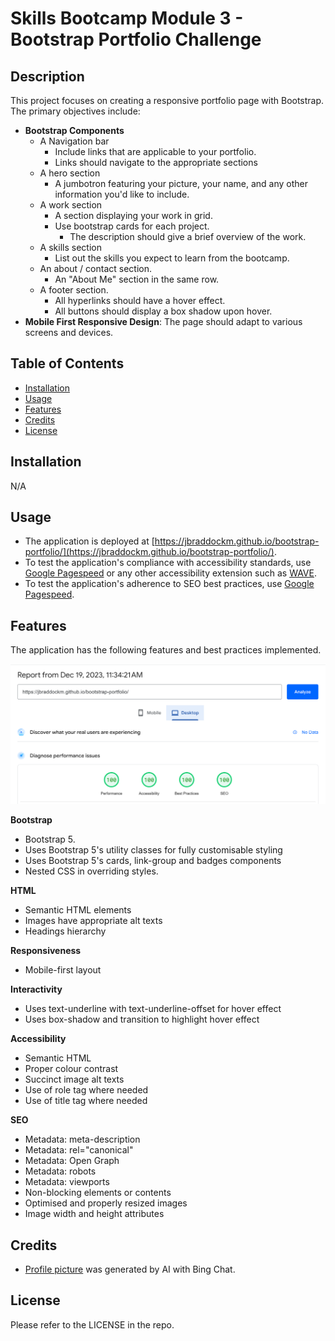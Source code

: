 # Skills Bootcamp Module 3 - Bootstrap Portfolio Challenge

## Description

This project focuses on creating a responsive portfolio page with Bootstrap. The primary objectives include:

* **Bootstrap Components**
  * A Navigation bar
    * Include links that are applicable to your portfolio.
    * Links should navigate to the appropriate sections
  * A hero section
    * A jumbotron featuring your picture, your name, and any other information you'd like to include.
  * A work section
    * A section displaying your work in grid.
    * Use bootstrap cards for each project.
      * The description should give a brief overview of the work.
  * A skills section
    * List out the skills you expect to learn from the bootcamp.
  * An about / contact section.
    * An "About Me" section in the same row.
  * A footer section.
    * All hyperlinks should have a hover effect. 
    * All buttons should display a box shadow upon hover.
* **Mobile First Responsive Design**: The page should adapt to various screens and devices.

## Table of Contents
* [Installation](#installation)
* [Usage](#usage)
* [Features](#features)
* [Credits](#credits)
* [License](#license)
## Installation
N/A
## Usage
* The application is deployed at [https://jbraddockm.github.io/bootstrap-portfolio/](https://jbraddockm.github.io/bootstrap-portfolio/).
* To test the application's compliance with accessibility standards, use [Google Pagespeed](https://pagespeed.web.dev/) or any other accessibility extension such as [WAVE](https://wave.webaim.org/).
* To test the application's adherence to SEO best practices, use [Google Pagespeed](https://pagespeed.web.dev/).

## Features
The application has the following features and best practices implemented.

![Google Pagespeed Score](google-pagespeed-insights.png)

**Bootstrap**
* Bootstrap 5.
* Uses Bootstrap 5's utility classes for fully customisable styling
* Uses Bootstrap 5's cards, link-group and badges components
* Nested CSS in overriding styles.

**HTML**
* Semantic HTML elements
* Images have appropriate alt texts
* Headings hierarchy

**Responsiveness**
* Mobile-first layout

**Interactivity**
* Uses text-underline with text-underline-offset for hover effect
* Uses box-shadow and transition to highlight hover effect

**Accessibility**
* Semantic HTML
* Proper colour contrast
* Succinct image alt texts
* Use of role tag where needed
* Use of title tag where needed

**SEO**
* Metadata: meta-description
* Metadata: rel="canonical"
* Metadata: Open Graph
* Metadata: robots
* Metadata: viewports
* Non-blocking elements or contents
* Optimised and properly resized images
* Image width and height attributes

## Credits
* [Profile picture](/assets/images/c2f82834-062f-4062-b020-d8e7f29132c0.jpg) was generated by AI with Bing Chat.
## License
Please refer to the LICENSE in the repo.



